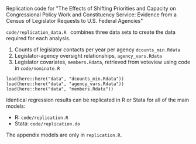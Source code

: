 Replication code for "The Effects of Shifting Priorities and Capacity on Congressional Policy Work and Constituency Service: Evidence from a Census of Legislator Requests to U.S. Federal Agencies"

`code/replication_data.R ` combines three data sets to create the data required for each analysis. 

1. Counts of legislator contacts per year per agency `dcounts_min.Rdata`
2. Legislator-agency oversight relationships, `agency_vars.Rdata`
3. Legislator covariates, `members.Rdata`, retrieved from voteview using code in `code/nominate.R`

```
load(here::here("data", "dcounts_min.Rdata"))
load(here::here("data", "agency_vars.Rdata"))
load(here::here("data", "members.Rdata"))
```


Identical regression results can be replicated in R or Stata for all of the main models:
- R: `code/replication.R`
- Stata: `code/replication.do`

The appendix models are only in `replication.R`. 